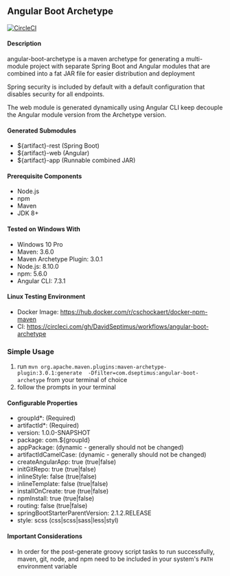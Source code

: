 
## Angular Boot Archetype ##
[![CircleCI](https://img.shields.io/circleci/project/github/DavidSeptimus/angular-boot-archetype/master.svg?style=flat)](https://circleci.com/gh/DavidSeptimus/angular-boot-archetype)
#### Description ####
 angular-boot-archetype is a maven archetype for generating a multi-module project with separate Spring Boot and Angular modules 
 that are combined into a fat JAR file for easier distribution and deployment
 
 Spring security is included by default with a default configuration that disables security for all endpoints.
 
 The web module is generated dynamically using Angular CLI keep decouple the Angular module version from the Archetype
 version.
 
 #### Generated Submodules ####
 * ${artifact}-rest (Spring Boot)
 * ${artifact}-web (Angular)
 * ${artifact}-app (Runnable combined JAR)
 
 #### Prerequisite Components ####
 * Node.js
 * npm
 * Maven
 * JDK 8+
 
 #### Tested on Windows With ####
 * Windows 10 Pro
 * Maven: 3.6.0
 * Maven Archetype Plugin: 3.0.1
 * Node.js: 8.10.0
 * npm: 5.6.0
 * Angular CLI: 7.3.1
 
#### Linux Testing Environment #####
* Docker Image: https://hub.docker.com/r/cschockaert/docker-npm-maven
* CI: https://circleci.com/gh/DavidSeptimus/workflows/angular-boot-archetype

 ### Simple Usage ###
 
1. run `mvn org.apache.maven.plugins:maven-archetype-plugin:3.0.1:generate  -Dfilter=com.dseptimus:angular-boot-archetype` from your terminal of choice
2. follow the prompts in your terminal

#### Configurable Properties #### 
* groupId\*: (Required)
* artifactId\*: (Required)
* version: 1.0.0-SNAPSHOT
* package: com.${groupId}
* appPackage: (dynamic - generally should not be changed)
* artifactIdCamelCase: (dynamic - generally should not be changed)
* createAngularApp: true (true|false)
* initGitRepo: true (true|false)
* inlineStyle: false (true|false)
* inlineTemplate: false (true|false)
* installOnCreate: true (true|false)
* npmInstall: true (true|false)
* routing: false (true|false)
* springBootStarterParentVersion: 2.1.2.RELEASE
* style: scss (css|scss|sass|less|styl)


#### Important Considerations ####
* In order for the post-generate groovy script tasks to run successfully, maven, git, node, and npm need to be included 
in your system's `PATH` environment variable
